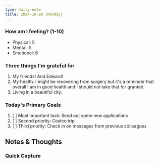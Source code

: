 ```yaml
---
type: daily-note
title: 2024-10-28 (Monday)
---
```


### How am I feeling? (1-10)

- Physical: 5
- Mental: 5
- Emotional: 6

### Three things I'm grateful for

1. My friends! And Edward!
2. My health. I might be recovering from surgery but it's a reminder that overall I am in good health and I should not take that for granted.
3. Living in a beautiful city.

### Today's Primary Goals

1. [ ] Most important task: Send out some new applications
2. [ ] Second priority: Costco trip
3. [ ] Third priority: Check in on messages from previous colleagues

## Notes & Thoughts

### Quick Capture
